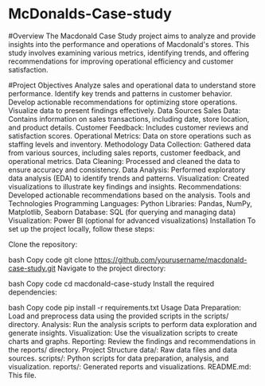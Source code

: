 # McDonalds-Case-study

#Overview
The Macdonald Case Study project aims to analyze and provide insights into the performance and operations of Macdonald's stores. This study involves examining various metrics, identifying trends, and offering recommendations for improving operational efficiency and customer satisfaction.

#Project Objectives
Analyze sales and operational data to understand store performance.
Identify key trends and patterns in customer behavior.
Develop actionable recommendations for optimizing store operations.
Visualize data to present findings effectively.
Data Sources
Sales Data: Contains information on sales transactions, including date, store location, and product details.
Customer Feedback: Includes customer reviews and satisfaction scores.
Operational Metrics: Data on store operations such as staffing levels and inventory.
Methodology
Data Collection: Gathered data from various sources, including sales reports, customer feedback, and operational metrics.
Data Cleaning: Processed and cleaned the data to ensure accuracy and consistency.
Data Analysis: Performed exploratory data analysis (EDA) to identify trends and patterns.
Visualization: Created visualizations to illustrate key findings and insights.
Recommendations: Developed actionable recommendations based on the analysis.
Tools and Technologies
Programming Languages: Python
Libraries: Pandas, NumPy, Matplotlib, Seaborn
Database: SQL (for querying and managing data)
Visualization: Power BI (optional for advanced visualizations)
Installation
To set up the project locally, follow these steps:

Clone the repository:

bash
Copy code
git clone https://github.com/yourusername/macdonald-case-study.git
Navigate to the project directory:

bash
Copy code
cd macdonald-case-study
Install the required dependencies:

bash
Copy code
pip install -r requirements.txt
Usage
Data Preparation: Load and preprocess data using the provided scripts in the scripts/ directory.
Analysis: Run the analysis scripts to perform data exploration and generate insights.
Visualization: Use the visualization scripts to create charts and graphs.
Reporting: Review the findings and recommendations in the reports/ directory.
Project Structure
data/: Raw data files and data sources.
scripts/: Python scripts for data preparation, analysis, and visualization.
reports/: Generated reports and visualizations.
README.md: This file.
